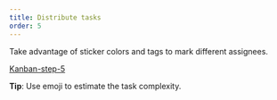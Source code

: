 ```yaml
---
title: Distribute tasks
order: 5
---
```


Take advantage of sticker colors and tags to mark different assignees.

[Kanban-step-5](howTo:Kanban-step-5)

**Tip**: Use emoji to estimate the task complexity.

